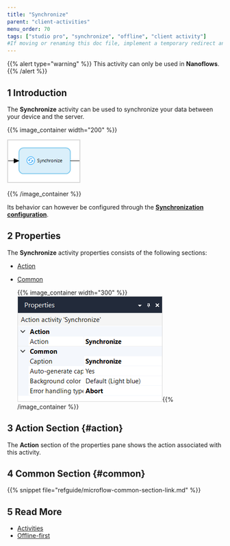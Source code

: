 ```yaml
---
title: "Synchronize"
parent: "client-activities"
menu_order: 70
tags: ["studio pro", "synchronize", "offline", "client activity"]
#If moving or renaming this doc file, implement a temporary redirect and let the respective team know they should update the URL in the product. See Mapping to Products for more details.
---
```


{{% alert type="warning" %}}
This activity can only be used in **Nanoflows**.
{{% /alert %}}

## 1 Introduction

The **Synchronize** activity can be used to synchronize your data between your device and the server.

{{% image_container width="200" %}}

![Synchronize](attachments/client-activities/synchronize.png)

{{% /image_container %}}

Its behavior can however be configured through the [**Synchronization configuration**](offline-first#customizable-synchronization).

## 2 Properties

The **Synchronize** activity properties consists of the following sections:

* [Action](#action) 

* [Common](#common)  

	{{% image_container width="300" %}}![Synchronize Action Properties](attachments/client-activities/synchronize-properties.png){{% /image_container %}}

## 3 Action Section {#action}

The **Action** section of the properties pane shows the action associated with this activity.

## 4 Common Section {#common}

{{% snippet file="refguide/microflow-common-section-link.md" %}}

## 5 Read More

* [Activities](activities)
* [Offline-first](offline-first)
